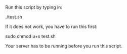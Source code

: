 Run this script by typing in:

./test.sh

If it does not work, you have to run this first:

sudo chmod u+x test.sh

Your server has to be running before you run this script.

